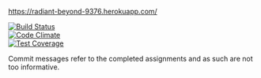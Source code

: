 https://radiant-beyond-9376.herokuapp.com/

[![Build Status](https://travis-ci.org/Valtis/Ratebeer.svg?branch=master)](https://travis-ci.org/Valtis/Ratebeer)  
[![Code Climate](https://codeclimate.com/github/Valtis/Ratebeer/badges/gpa.svg)](https://codeclimate.com/github/Valtis/Ratebeer)  
[![Test Coverage](https://codeclimate.com/github/Valtis/Ratebeer/badges/coverage.svg)](https://codeclimate.com/github/Valtis/Ratebeer)  

Commit messages refer to the completed assignments and as such are not too informative.
